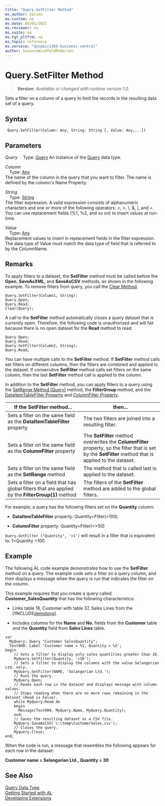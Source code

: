 ```yaml
---
title: "Query.SetFilter Method"
ms.author: solsen
ms.custom: na
ms.date: 04/01/2021
ms.reviewer: na
ms.suite: na
ms.tgt_pltfrm: na
ms.topic: reference
ms.service: "dynamics365-business-central"
author: SusanneWindfeldPedersen
---
```

[//]: # (START>DO_NOT_EDIT)
[//]: # (IMPORTANT:Do not edit any of the content between here and the END>DO_NOT_EDIT.)
[//]: # (Any modifications should be made in the .xml files in the ModernDev repo.)
# Query.SetFilter Method
> **Version**: _Available or changed with runtime version 1.0._

Sets a filter on a column of a query to limit the records in the resulting data set of a query.


## Syntax
```
 Query.SetFilter(Column: Any, String: String [, Value: Any,...])
```
## Parameters
*Query*
&emsp;Type: [Query](query-data-type.md)
An instance of the [Query](query-data-type.md) data type.

*Column*  
&emsp;Type: [Any](../any/any-data-type.md)  
The name of the column in the query that you want to filter. The name is defined by the column's Name Property.
        
*String*  
&emsp;Type: [String](../string/string-data-type.md)  
The filter expression. A valid expression consists of alphanumeric characters and one or more of the following operators: \<, \>, \\, &, &#124;, and =. You can use replacement fields (%1, %2, and so on) to insert values at run-time.
        
*Value*  
&emsp;Type: [Any](../any/any-data-type.md)  
Replacement values to insert in replacement fields in the filter expression. The data type of Value must match the data type of field that is referred to by the ColumnName.  



[//]: # (IMPORTANT: END>DO_NOT_EDIT)

## Remarks  
 To apply filters to a dataset, the **SetFilter** method must be called before the **Open**, **SaveAsXML**, and **SaveAsCSV** methods, as shown in the following example. To remove filters from query, you call the [Clear Method](../library.md).  
  
```al
Query.SetFilter(Column1, String);  
Query.Open;  
Query.Read;  
Clear(Query);  
```  
  
 A call to the **SetFilter** method automatically closes a query dataset that is currently open. Therefore, the following code is unauthorized and will fail because there is no open dataset for the **Read** method to read.  
  
```al
Query.Open;  
Query.Read;  
Query.SetFilter(Column2, String);  
Query.Read;  
```  
  
 You can have multiple calls to the **SetFilter** method. If **SetFilter** method calls set filters on different columns, then the filters are combined and applied to the dataset. If consecutive **SetFilter** method calls set filters on the same column, then the last **SetFilter** method call is applied to the column.  
  
 In addition to the **SetFilter** method, you can apply filters to a query using the [SetRange Method \(Query\)](../library.md) method, the **FilterGroup** method, and the [DataItemTableFilter Property](/dynamics365/business-central/dev-itpro/developer/methods-auto/query/devenv-dataitemtablefilter-property) and [ColumnFilter Property](../../properties/devenv-columnfilter-property.md).  
  
|If the **SetFilter** method...|then...|  
|--------------------------------------|-------------|  
|Sets a filter on the same field as the **DataItemTableFilter** property|The two filters are joined into a resulting filter.|  
|Sets a filter on the same field as the **ColumnFilter** property|The **SetFilter** method overwrites the **ColumnFilter** property, so the filter that is set by the **SetFilter** method that is applied to the dataset.|  
|Sets a filter on the same field as the **SetRange** method|The method that is called last is applied to the dataset.|  
|Sets a filter on a field that has global filters that are applied by the **FilterGroup\(1\)** method|The filters of the **SetFilter** method are added to the global filters.|  
  
 For example, a query has the following filters set on the **Quantity** column:  
  
-   **DataItemTableFilter** property: Quantity=Filter\(\<100\)  
  
-   **ColumnFilter** property: Quantity=Filter\(\<>50\)  
  
 `Query.SetFilter ("Quantity", '>1')` will result in a filter that is equivalent to: 1\<Quantity \<100.  
  
 <!--Links For more information about how to set filters in Query Designer, see [Understanding Query Filters](Understanding-Query-Filters.md).-->  
  
## Example  
 The following AL code example demonstrates how to use the **SetFilter** method on a query. The example code sets a filter on a query column, and then displays a message when the query is run that indicates the filter on the column.  
  
 This example requires that you create a query called **Customer\_SalesQuantity** that has the following characteristics:  
  
  -   Links table 18, Customer with table 37, Sales Lines from the [!INCLUDE[demolong](../../includes/demolong_md.md)].  

  -   Includes columns for the **Name** and **No.** fields from the **Customer** table and the **Quantity** field from **Sales Lines** table.  

        <!--NAV For step-by-step instructions for creating this query, see [Walkthrough: Creating a Query to Link Two Tables](Walkthrough--Creating-a-Query-to-Link-Two-Tables.md).-->  
  
```al
var
  MyQuery: Query "Customer SalesQuantity";
  Text000: Label 'Customer name = %1, Quantity = %2';
begin
    // Sets a filter to display only sales quantities greater than 10.  
    MyQuery.SetFilter(Quantity, '>10');  
    // Sets a filter to display the columns with the value Selangorian Ltd. only.  
    MyQuery.SetFilter(NAME, 'Selangorian Ltd.');  
    // Runs the query.  
    MyQuery.Open;  
    // Reads each row in the dataset and displays message with column values.  
    // Stops reading when there are no more rows remaining in the dataset (Read is False).  
    while MyQuery.Read do  
    begin  
      Message(Text000, MyQuery.Name, MyQuery.Quantity);  
    end;   
    // Saves the resulting dataset as a CSV file.  
    MyQuery.SaveAsCSV('c:\temp\CustomerSales.csv');  
    // Closes the query.  
    Myquery.Close; 
end;
```  
  
 When the code is run, a message that resembles the following appears for each row in the dataset:  
  
 **Customer name = Selangorian Ltd., Quantity = 30**

## See Also
[Query Data Type](query-data-type.md)  
[Getting Started with AL](../../devenv-get-started.md)  
[Developing Extensions](../../devenv-dev-overview.md)